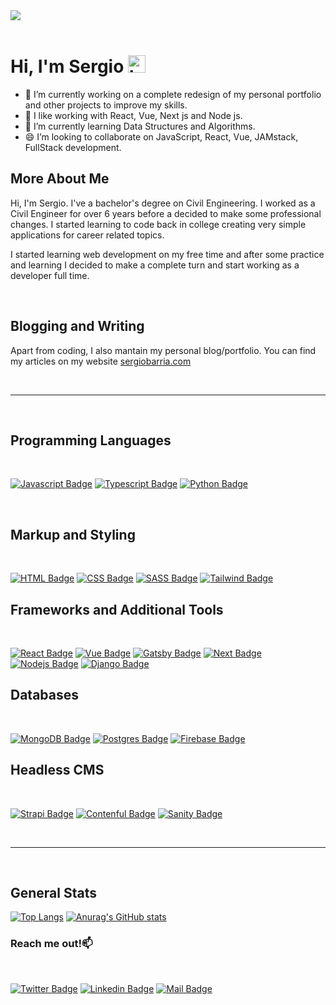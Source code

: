 <img src="./banner.png" />

<br>
<br>

# Hi, I'm Sergio <img src="https://user-images.githubusercontent.com/1303154/88677602-1635ba80-d120-11ea-84d8-d263ba5fc3c0.gif" width="28px" alt="hi">

- 👷 I’m currently working on a complete redesign of my personal portfolio and other projects to improve my skills.
- 👀 I like working with React, Vue, Next js and Node js.
- 🌱 I’m currently learning Data Structures and Algorithms.
- 😄 I’m looking to collaborate on JavaScript, React, Vue, JAMstack, FullStack development.

## More About Me

Hi, I'm Sergio. I've a bachelor's degree on Civil Engineering. I worked as a Civil Engineer for over 6 years before a decided to make some professional changes. I started learning to code back in college creating very simple applications for career related topics. 

I started learning web development on my free time and after some practice and learning I decided to make a complete turn and start working as a developer full time. 

<br />

## Blogging and Writing
Apart from coding, I also mantain my personal blog/portfolio. You can find my articles on my website [sergiobarria.com]

<br />
<hr>
<br />

## Programming Languages
<br />

[![Javascript Badge](https://img.shields.io/badge/-Javascript-F0DB4F?style=for-the-badge&labelColor=black&logo=javascript&logoColor=F0DB4F)](#) [![Typescript Badge](https://img.shields.io/badge/-Typescript-007acc?style=for-the-badge&labelColor=black&logo=typescript&logoColor=007acc)](#) [![Python Badge](https://img.shields.io/badge/-python-3674A7?style=for-the-badge&labelColor=black&logo=python&logoColor=3674A7)](#)

<br />

## Markup and Styling
<br />

[![HTML Badge](https://img.shields.io/badge/-html-E54C22?style=for-the-badge&labelColor=black&logo=html5&logoColor=E54C22)](#) [![CSS Badge](https://img.shields.io/badge/-css-1672B7?style=for-the-badge&labelColor=black&logo=css3&logoColor=1672B7)](#) [![SASS Badge](https://img.shields.io/badge/-sass-CE679A?style=for-the-badge&labelColor=black&logo=sass&logoColor=CE679A)](#) [![Tailwind Badge](https://img.shields.io/badge/-tailwind-18BAB9?style=for-the-badge&labelColor=black&logo=tailwindcss&logoColor=18BAB9)](#)

## Frameworks and Additional Tools
<br />

[![React Badge](https://img.shields.io/badge/-React-61DBFB?style=for-the-badge&labelColor=black&logo=react&logoColor=61DBFB)](#) [![Vue Badge](https://img.shields.io/badge/-Vue-41B983?style=for-the-badge&labelColor=black&logo=Vue.js&logoColor=41B983)](#) [![Gatsby Badge](https://img.shields.io/badge/-Gatsby-533885?style=for-the-badge&labelColor=black&logo=gatsby&logoColor=533885)](#) [![Next Badge](https://img.shields.io/badge/-Next-000000?style=for-the-badge&labelColor=black&logo=next.js&logoColor=ffffff)](#) [![Nodejs Badge](https://img.shields.io/badge/-Nodejs-3C873A?style=for-the-badge&labelColor=black&logo=node.js&logoColor=3C873A)](#) [![Django Badge](https://img.shields.io/badge/-Django-50BE95?style=for-the-badge&labelColor=black&logo=django&logoColor=50BE95)](#)

## Databases
<br />

[![MongoDB Badge](https://img.shields.io/badge/-MongoDB-14AA52?style=for-the-badge&labelColor=black&logo=mongodb&logoColor=14AA52)](#) [![Postgres Badge](https://img.shields.io/badge/-postgres-34668F?style=for-the-badge&labelColor=black&logo=postgresql&logoColor=34668F)](#) [![Firebase Badge](https://img.shields.io/badge/-firebase-FFCB2D?style=for-the-badge&labelColor=black&logo=firebase&logoColor=FFCB2D)](#)

## Headless CMS
<br />

[![Strapi Badge](https://img.shields.io/badge/-strapi-8B71FD?style=for-the-badge&labelColor=black)](#) [![Contenful Badge](https://img.shields.io/badge/-contentful-F3DF21?style=for-the-badge&labelColor=black)](#) [![Sanity Badge](https://img.shields.io/badge/-sanity-E9544F?style=for-the-badge&labelColor=black)](#)

<br />
<hr>
<br />


## General Stats
[![Top Langs](https://github-readme-stats.vercel.app/api/top-langs/?username=sergiobarria&layout=compact&theme=dark)](https://github.com/anuraghazra/github-readme-stats)
[![Anurag's GitHub stats](https://github-readme-stats.vercel.app/api?username=sergiobarria&theme=dark&show_icons=true)](https://github.com/anuraghazra/github-readme-stats)

### Reach me out!:mailbox: 
<br />

[![Twitter Badge](https://img.shields.io/badge/-@sergioBarria01-1ca0f1?style=flat&labelColor=1ca0f1&logo=twitter&logoColor=white&link=https://twitter.com/sergioBarria01)](https://twitter.com/sergioBarria01) [![Linkedin Badge](https://img.shields.io/badge/-Sergio%20Barria-0e76a8?style=flat&labelColor=0e76a8&logo=linkedin&logoColor=white)](https://www.linkedin.com/in/sergiobarria/) [![Mail Badge](https://img.shields.io/badge/-Sergio%20Barria-c0392b?style=flat&labelColor=c0392b&logo=gmail&logoColor=white)](mailto:sbarria.dev@gmail.com)



<!-- Links definitions -->
[sergiobarria.com]: https://www.sergiobarria.com/
[twitter]: https://twitter.com/sergioBarria01
[linkedin]: https://www.linkedin.com/in/sergiobarria/
